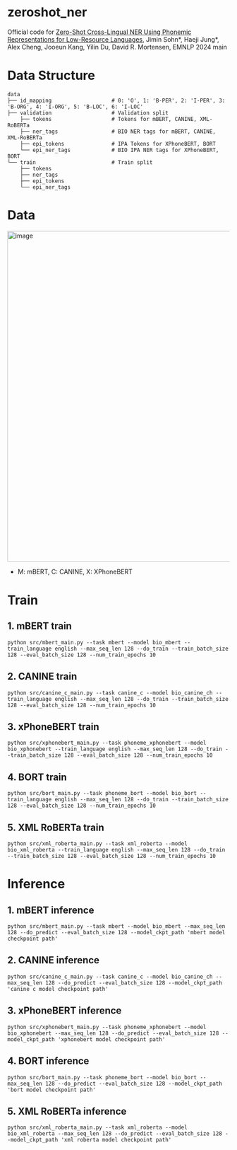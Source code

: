 # zeroshot_ner
Official code for [Zero-Shot Cross-Lingual NER Using Phonemic Representations for Low-Resource Languages](https://arxiv.org/abs/2406.16030), Jimin Sohn*, Haeji Jung*, Alex Cheng, Jooeun Kang, Yilin Du, David R. Mortensen, EMNLP 2024 main

# Data Structure
```
data
├── id_mapping                   # 0: 'O', 1: 'B-PER', 2: 'I-PER', 3: 'B-ORG', 4: 'I-ORG', 5: 'B-LOC', 6: 'I-LOC'
├── validation                   # Validation split
    ├── tokens                   # Tokens for mBERT, CANINE, XML-RoBERTa
    ├── ner_tags                 # BIO NER tags for mBERT, CANINE, XML-RoBERTa
    ├── epi_tokens               # IPA Tokens for XPhoneBERT, BORT
    └── epi_ner_tags             # BIO IPA NER tags for XPhoneBERT, BORT
└── train                        # Train split
    ├── tokens                   
    ├── ner_tags
    ├── epi_tokens
    └── epi_ner_tags
```

# Data
<img width="748" alt="image" src="https://github.com/user-attachments/assets/e23687ea-1a2a-40c8-a28a-4b282b4391a8">

- M: mBERT, C: CANINE, X: XPhoneBERT

# Train
## 1. mBERT train
```python src/mbert_main.py --task mbert --model bio_mbert --train_language english --max_seq_len 128 --do_train --train_batch_size 128 --eval_batch_size 128 --num_train_epochs 10```

## 2. CANINE train
```python src/canine_c_main.py --task canine_c --model bio_canine_ch --train_language english --max_seq_len 128 --do_train --train_batch_size 128 --eval_batch_size 128 --num_train_epochs 10```

## 3. xPhoneBERT train
```python src/xphonebert_main.py --task phoneme_xphonebert --model bio_xphonebert --train_language english --max_seq_len 128 --do_train --train_batch_size 128 --eval_batch_size 128 --num_train_epochs 10```

## 4. BORT train
```python src/bort_main.py --task phoneme_bort --model bio_bort --train_language english --max_seq_len 128 --do_train --train_batch_size 128 --eval_batch_size 128 --num_train_epochs 10```

## 5. XML RoBERTa train
```python src/xml_roberta_main.py --task xml_roberta --model bio_xml_roberta --train_language english --max_seq_len 128 --do_train --train_batch_size 128 --eval_batch_size 128 --num_train_epochs 10```

# Inference
## 1. mBERT inference
```python src/mbert_main.py --task mbert --model bio_mbert --max_seq_len 128 --do_predict --eval_batch_size 128 --model_ckpt_path 'mbert model checkpoint path'```

## 2. CANINE inference
```python src/canine_c_main.py --task canine_c --model bio_canine_ch --max_seq_len 128 --do_predict --eval_batch_size 128 --model_ckpt_path 'canine c model checkpoint path'```

## 3. xPhoneBERT inference
```python src/xphonebert_main.py --task phoneme_xphonebert --model bio_xphonebert --max_seq_len 128 --do_predict --eval_batch_size 128 --model_ckpt_path 'xphonebert model checkpoint path'```

## 4. BORT inference
```python src/bort_main.py --task phoneme_bort --model bio_bort --max_seq_len 128 --do_predict --eval_batch_size 128 --model_ckpt_path 'bort model checkpoint path'```

## 5. XML RoBERTa inference
```python src/xml_roberta_main.py --task xml_roberta --model bio_xml_roberta --max_seq_len 128 --do_predict --eval_batch_size 128 --model_ckpt_path 'xml roberta model checkpoint path'```
